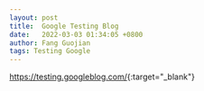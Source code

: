 ```yaml
---
layout: post
title:  Google Testing Blog
date:   2022-03-03 01:34:05 +0800
author: Fang Guojian
tags: Testing Google
---
```


<https://testing.googleblog.com/>{:target="_blank"}
